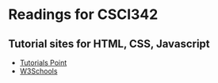 # Readings for CSCI342

## Tutorial sites for HTML, CSS, Javascript

* [Tutorials Point](https://www.tutorialspoint.com/index.htm)
* [W3Schools](https://www.w3schools.com/)

